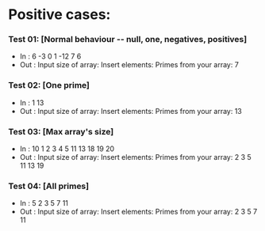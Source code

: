 # Positive cases:
### Test 01: [Normal behaviour -- null, one, negatives, positives]
- In : 6 -3 0 1 -12 7 6
- Out : Input size of array: Insert elements: Primes from your array: 7 
### Test 02: [One prime]
- In : 1 13
- Out : Input size of array: Insert elements: Primes from your array: 13 
### Test 03: [Max array's size]
- In : 10 1 2 3 4 5 11 13 18 19 20
- Out : Input size of array: Insert elements: Primes from your array: 2 3 5 11 13 19 
### Test 04: [All primes]
- In : 5 2 3 5 7 11
- Out : Input size of array: Insert elements: Primes from your array: 2 3 5 7 11 
